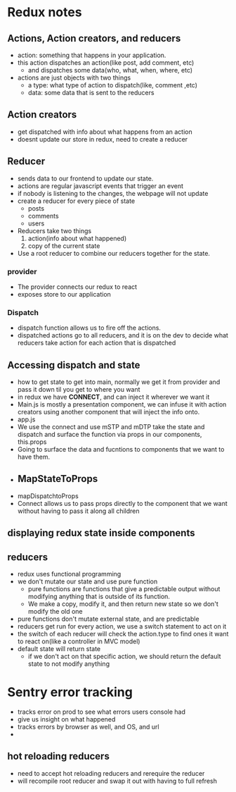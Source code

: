 # Redux notes
## Actions, Action creators, and reducers
- action: something that happens in your application.
- this action dispatches an action(like post, add comment, etc)
  - and dispatches some data(who, what, when, where, etc)
- actions are just objects with two things
  - a type: what type of action to dispatch(like, comment ,etc)
  - data: some data that is sent to the reducers

## Action creators
- get dispatched with info about what happens from an action
- doesnt update our store in redux, need to create a reducer

## Reducer
- sends data to our frontend to update our state.
- actions are regular javascript events that trigger an event
- if nobody is listening to the changes, the webpage will not update
- create a reducer for every piece of state
  - posts
  - comments
  - users
- Reducers take two things
    1. action(info about what happened)
    2. copy of the current state
- Use a root reducer to combine our reducers together for the state.


### provider
- The provider connects our redux to react
- exposes store to our application

### Dispatch
- dispatch function allows us to fire off the actions.
- dispatched actions go to all reducers, and it is on the dev to decide what reducers take action for each action that is dispatched


## Accessing dispatch and state
- how to get state to get into main, normally we get it from provider and pass it down til you get to where you want
- in redux we have **CONNECT**, and can inject it wherever we want it
- Main.js is mostly a presentation component, we can infuse it with action creators using another component that will inject the info onto.
- app.js
- We use the connect and use mSTP and mDTP take the state and dispatch and surface the function via props in our components, this.props
- Going to surface the data and fucntions to components that we want to have them.
- MapStateToProps
  - 
- mapDispatchtoProps
- Connect allows us to pass props directly to the component that we want without having to pass it along all children

## displaying redux state inside components

## reducers
-	redux uses functional programming
- we don't mutate our state and use pure function
  - pure functions are functions that give a predictable output without modifying anything that is outside of its function.
  - We make a copy, modify it, and then return new state so we don't modify the old one
- pure functions don't mutate external state, and are predictable
- reducers get run for every action, we use a switch statement to act on it
- the switch of each reducer will check the action.type to find ones it want to react on(like a controller in MVC model)
- default state will return state
  - if we don't act on that specific action, we should return the default state to not modify anything


# Sentry error tracking
- tracks error on prod to see what errors users console had
- give us insight on what happened
- tracks errors by browser as well, and OS, and url
- 

## hot reloading reducers
- need to accept hot reloading reducers and rerequire the reducer
- will recompile root reducer and swap it out with having to full refresh